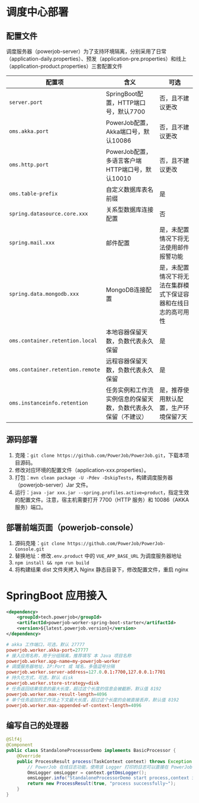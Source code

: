 # 调度中心部署

## 配置文件

调度服务器（powerjob-server）为了支持环境隔离，分别采用了日常（application-daily.properties）、预发（application-pre.properties）和线上（application-product.properties）三套配置文件

| 配置项                            | 含义                               | 可选                              |
|--------------------------------|----------------------------------|---------------------------------|
| `server.port`                    | SpringBoot配置，HTTP端口号，默认7700      | 否，且不建议更改                        |
| `oms.akka.port`                  | PowerJob配置，Akka端口号，默认10086       | 否，且不建议更改                        |
| `oms.http.port`                  | PowerJob配置，多语言客户端HTTP端口号，默认10010 | 否，且不建议更改                        |
| `oms.table-prefix`               | 自定义数据库表名前缀                       | 是                               |
| `spring.datasource.core.xxx`     | 关系型数据库连接配置                       | 否                               |
| `spring.mail.xxx`                | 邮件配置                             | 是，未配置情况下将无法使用邮件报警功能             |
| `spring.data.mongodb.xxx`        | MongoDB连接配置                      | 是，未配置情况下将无法在集群模式下保证容器和在线日志的高可用性 |
| `oms.container.retention.local`  | 本地容器保留天数，负数代表永久保留                | 是                               |
| `oms.container.retention.remote` | 远程容器保留天数，负数代表永久保留                | 是                               |
| `oms.instanceinfo.retention`     | 任务实例和工作流实例信息的保留天数，负数代表永久保留（不建议）  | 是，推荐使用默认配置，生产环境保留7天             |

## 源码部署

1. 克隆：`git clone https://github.com/PowerJob/PowerJob.git`，下载本项目源码。
2. 修改对应环境的配置文件（application-xxx.properties）。
3. 打包：`mvn clean package -U -Pdev -DskipTests`，构建调度服务器（powerjob-server）Jar 文件。
4. 运行：`java -jar xxx.jar --spring.profiles.active=product`，指定生效的配置文件。注意，宿主机需要打开 7700（HTTP 服务）和 10086（AKKA 服务）端口。

## 部署前端页面（powerjob-console）

1. 源码克隆：`git clone https://github.com/PowerJob/PowerJob-Console.git`
1. 替换地址：修改`.env.product` 中的 `VUE_APP_BASE_URL` 为调度服务器地址
1. `npm install && npm run build`
1. 将构建结果 dist 文件夹拷入 Nginx 静态目录下，修改配置文件，重启 nginx

# SpringBoot 应用接入

```xml
<dependency>
    <groupId>tech.powerjob</groupId>
    <artifactId>powerjob-worker-spring-boot-starter</artifactId>
    <version>${latest.powerjob.version}</version>
</dependency>
```

```conf
# akka 工作端口，可选，默认 27777
powerjob.worker.akka-port=27777
# 接入应用名称，用于分组隔离，推荐填写 本 Java 项目名称
powerjob.worker.app-name=my-powerjob-worker
# 调度服务器地址，IP:Port 或 域名，多值逗号分隔
powerjob.worker.server-address=127.0.0.1:7700,127.0.0.1:7701
# 持久化方式，可选，默认 disk
powerjob.worker.store-strategy=disk
# 任务返回结果信息的最大长度，超过这个长度的信息会被截断，默认值 8192
powerjob.worker.max-result-length=4096
# 单个任务追加的工作流上下文最大长度，超过这个长度的会被直接丢弃，默认值 8192
powerjob.worker.max-appended-wf-context-length=4096
```

## 编写自己的处理器

```java
@Slf4j
@Component
public class StandaloneProcessorDemo implements BasicProcessor {
    @Override
    public ProcessResult process(TaskContext context) throws Exception {
        // PowerJob 在线日志功能，使用该 Logger 打印的日志可以直接在 PowerJob 控制台查看
        OmsLogger omsLogger = context.getOmsLogger();
        omsLogger.info("StandaloneProcessorDemo start process,context is {}.", context);
        return new ProcessResult(true, "process successfully~");
    }
}
```
